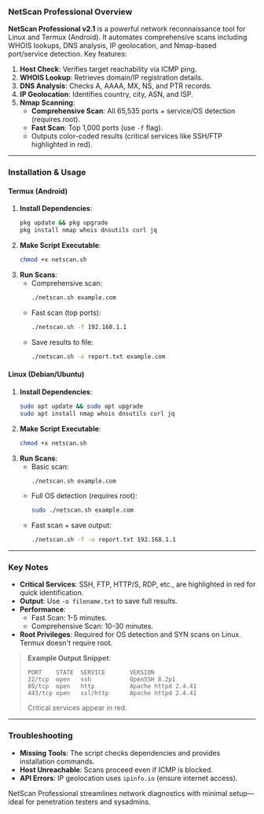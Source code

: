 ### NetScan Professional Overview
**NetScan Professional v2.1** is a powerful network reconnaissance tool for Linux and Termux (Android). It automates comprehensive scans including WHOIS lookups, DNS analysis, IP geolocation, and Nmap-based port/service detection. Key features:

1. **Host Check**: Verifies target reachability via ICMP ping.
2. **WHOIS Lookup**: Retrieves domain/IP registration details.
3. **DNS Analysis**: Checks A, AAAA, MX, NS, and PTR records.
4. **IP Geolocation**: Identifies country, city, ASN, and ISP.
5. **Nmap Scanning**:  
   - **Comprehensive Scan**: All 65,535 ports + service/OS detection (requires root).  
   - **Fast Scan**: Top 1,000 ports (use `-f` flag).  
   - Outputs color-coded results (critical services like SSH/FTP highlighted in red).

---

### Installation & Usage  
#### **Termux (Android)**  
1. **Install Dependencies**:  
   ```bash
   pkg update && pkg upgrade
   pkg install nmap whois dnsutils curl jq
   ```
2. **Make Script Executable**:  
   ```bash
   chmod +x netscan.sh
   ```
3. **Run Scans**:  
   - Comprehensive scan:  
     ```bash
     ./netscan.sh example.com
     ```
   - Fast scan (top ports):  
     ```bash
     ./netscan.sh -f 192.168.1.1
     ```
   - Save results to file:  
     ```bash
     ./netscan.sh -o report.txt example.com
     ```

#### **Linux (Debian/Ubuntu)**  
1. **Install Dependencies**:  
   ```bash
   sudo apt update && sudo apt upgrade
   sudo apt install nmap whois dnsutils curl jq
   ```
2. **Make Script Executable**:  
   ```bash
   chmod +x netscan.sh
   ```
3. **Run Scans**:  
   - Basic scan:  
     ```bash
     ./netscan.sh example.com
     ```
   - Full OS detection (requires root):  
     ```bash
     sudo ./netscan.sh example.com
     ```
   - Fast scan + save output:  
     ```bash
     ./netscan.sh -f -o report.txt 192.168.1.1
     ```

---

### Key Notes  
- **Critical Services**: SSH, FTP, HTTP/S, RDP, etc., are highlighted in red for quick identification.  
- **Output**: Use `-o filename.txt` to save full results.  
- **Performance**:  
  - Fast Scan: 1-5 minutes.  
  - Comprehensive Scan: 10-30 minutes.  
- **Root Privileges**: Required for OS detection and SYN scans on Linux. Termux doesn't require root.  

> **Example Output Snippet**:  
> ```
> PORT    STATE  SERVICE       VERSION  
> 22/tcp  open   ssh           OpenSSH 8.2p1  
> 80/tcp  open   http          Apache httpd 2.4.41  
> 443/tcp open   ssl/http      Apache httpd 2.4.41  
> ```  
> Critical services appear in red.

---

### Troubleshooting  
- **Missing Tools**: The script checks dependencies and provides installation commands.  
- **Host Unreachable**: Scans proceed even if ICMP is blocked.  
- **API Errors**: IP geolocation uses `ipinfo.io` (ensure internet access).  

NetScan Professional streamlines network diagnostics with minimal setup—ideal for penetration testers and sysadmins.
